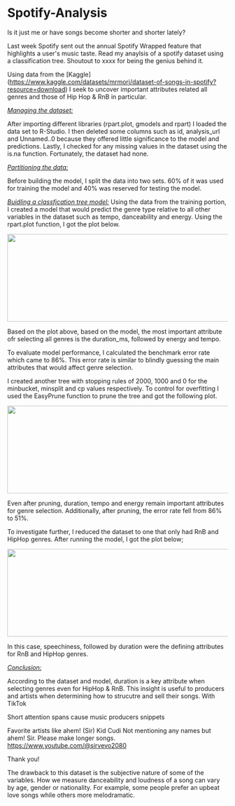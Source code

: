 # Spotify-Analysis

Is it just me or have songs become shorter and shorter lately? 

Last week Spotify sent out the annual Spotify Wrapped feature that highlights a user's music taste. 
Read my anaylsis of a spotify dataset using a classification tree. Shoutout to xxxx for being the genius behind it.


Using data from the [Kaggle] (https://www.kaggle.com/datasets/mrmorj/dataset-of-songs-in-spotify?resource=download) I seek to uncover important attributes related all genres and those of Hip Hop & RnB in particular. 


<ins>*Managing the dataset:*</ins>

After importing different libraries (rpart.plot, gmodels and rpart) I loaded the data set to R-Studio. I then deleted some columns such as id, analysis_url and Unnamed..0 because they offered little significance to the model and predictions. Lastly, I checked for any missing values in the dataset using the is.na function. Fortunately, the dataset had none. 

<ins>*Partitioning the data:*</ins>

Before building the model, I split the data into two sets. 60% of it was used for training the model and 40% was reserved for testing the model. 

<ins>*Buidling a classfication tree model:*</ins>
Using the data from the training portion, I created a model that would predict the genre type relative to all other variables in the dataset such as tempo, danceability and energy. Using the rpart.plot function, I got the plot below. 


<p align="center">
  <img width="600" height="200" src="https://github.com/jackfrost68/Spotify_Analysis/blob/69576ed22747e9916ed78a6d6f4bacc70308b81e/Default%20Tree.jpeg">
</p>

Based on the plot above, based on the model, the most important attribute ofr selecting all genres is the duration_ms, followed by energy and tempo. 

To evaluate model performance, I calculated the benchmark error rate which came to 86%. This error rate is similar to blindly guessing the main attributes that would affect genre selection. 

I created another tree with stopping rules of 2000, 1000 and 0 for the minbucket, minsplit and cp values respectively. To control for overfitting I used the EasyPrune function to prune the tree and got the following plot. 

<p align="center">
  <img width="600" height="200" src="https://github.com/jackfrost68/Spotify_Analysis/blob/bc3e5b53bd1c80f377c7617ac00d4b93e98c7a5f/Tree%20after%20pruning.jpeg">
</p>


Even after pruning, duration, tempo and energy remain important attributes for genre selection. Additionally, after pruning, the error rate fell from 86% to 51%. 

To investigate further, I reduced the dataset to one that only had RnB and HipHop genres. After running the model, I got the plot below;

<p align="center">
  <img width="600" height="200" src="https://github.com/jackfrost68/Spotify_Analysis/blob/bc3e5b53bd1c80f377c7617ac00d4b93e98c7a5f/Tree%20after%20pruning.jpeg">
</p>

In this case, speechiness, followed by duration were the defining attributes for RnB and HipHop genres. 

<ins>*Conclusion:*</ins>

According to the dataset and model, duration is a key attribute when selecting genres even for HipHop & RnB. This insight is useful to producers and artists when determining how to strucutre and sell their songs. With TikTok 


  Short attention spans cause music producers snippets 

Favorite artists like ahem! (Sir) Kid Cudi Not mentioning any names but ahem! Sir. Please make longer songs. https://www.youtube.com/@sirvevo2080

Thank you! 


The drawback to this dataset is the subjective nature of some of the variables. How we measure danceability and loudness of a song can vary by age, gender or nationality. For example, some people prefer an upbeat love songs while others more melodramatic. 
